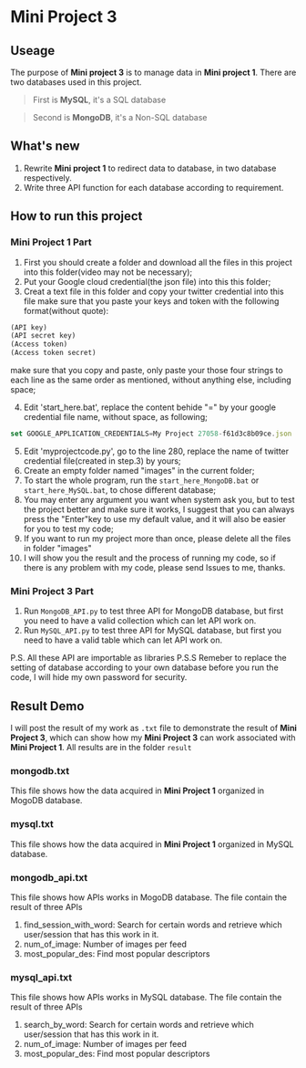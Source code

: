 # Mini Project 3
## Useage
The purpose of **Mini project 3** is to manage data in **Mini project 1**. There are two databases used in this project.
> First is **MySQL**, it's a SQL database

> Second is **MongoDB**, it's a Non-SQL database

## What's new
1. Rewrite **Mini project 1** to redirect data to database, in two database respectively.
2. Write three API function for each database according to requirement.
## How to run this project
### Mini Project 1 Part
1. First you should create a folder and download all the files in this project into this folder(video may not be necessary);
2. Put your Google cloud credential(the json file) into this this folder;
3. Creat a text file in this folder and copy your twitter credential into this file 
make sure that you paste your keys and token with the following format(without quote):
```javascript
(API key)
(API secret key)
(Access token)
(Access token secret)
```
make sure that you copy and paste, only paste your those four strings to each line as the same order as mentioned, without anything else, including space;

4. Edit 'start_here.bat', replace the content behide "=" by your google credential file name, without space, as following;
```javascript
set GOOGLE_APPLICATION_CREDENTIALS=My Project 27058-f61d3c8b09ce.json
```
5. Edit 'myprojectcode.py', go to the line 280, replace the name of twitter credential file(created in step.3) by yours;
6. Create an empty folder named "images" in the current folder;
7. To start the whole program, run the ```start_here_MongoDB.bat``` or ```start_here_MySQL.bat```, to chose different database;
8. You may enter any argument you want when system ask you, but to test the project better and make sure it works, I suggest that you can always press the "Enter"key to use my default value, and it will also be easier for you to test my code;
9. If you want to run my project more than once, please delete all the files in folder "images"
10. I will show you the result and the process of running my code, so if there is any problem with my code, please send Issues to me, thanks.

### Mini Project 3 Part
1. Run ```MongoDB_API.py``` to test three API for MongoDB database, but first you need to have a valid collection which can let API work on.
2. Run ```MySQL_API.py``` to test three API for MySQL database, but first you need to have a valid table which can let API work on.

P.S. All these API are importable as libraries
P.S.S Remeber to replace the setting of database according to your own database before you run the code, I will hide my own password for security.

## Result Demo
I will post the result of my work as ```.txt``` file to demonstrate the result of **Mini Project 3**, which can show how my **Mini Project 3** can work associated with **Mini Project 1**.
All results are in the folder ```result```
### mongodb.txt
This file shows how the data acquired in **Mini Project 1** organized in MogoDB database.
### mysql.txt
This file shows how the data acquired in **Mini Project 1** organized in MySQL database.
### mongodb_api.txt
This file shows how APIs works in MogoDB database. The file contain the result of three APIs
1. find_session_with_word: Search for certain words and retrieve which user/session that has this work in it. 
2. num_of_image: Number of images per feed
3. most_popular_des: Find most popular descriptors
### mysql_api.txt
This file shows how APIs works in MySQL database. The file contain the result of three APIs
1. search_by_word: Search for certain words and retrieve which user/session that has this work in it. 
2. num_of_image: Number of images per feed
3. most_popular_des: Find most popular descriptors


